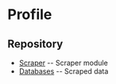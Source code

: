 # Profile

## Repository
- [Scraper](https://github.com/BochilTeam/scraper) -- Scraper module
- [Databases](https://github.com/BochilTeam/database) -- Scraped data
